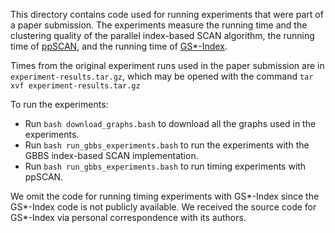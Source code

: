 This directory contains code used for running experiments that were part of a
paper submission. The experiments measure the running time and the clustering
quality of the parallel index-based SCAN algorithm, the running time of
[ppSCAN](https://github.com/RapidsAtHKUST/ppSCAN),
and the running time of [GS\*-Index](http://www.vldb.org/pvldb/vol11/p243-wen.pdf).

Times from the original experiment runs used in the paper submission are in
`experiment-results.tar.gz`, which may be opened with the command `tar xvf
experiment-results.tar.gz`

To run the experiments:
* Run `bash download_graphs.bash` to download all the graphs used in the
  experiments.
* Run `bash run_gbbs_experiments.bash` to run the experiments with the GBBS
  index-based SCAN implementation.
* Run `bash run_gbbs_experiments.bash` to run timing experiments with ppSCAN.

We omit the code for running timing experiments with GS\*-Index since the
GS\*-Index code is not publicly available. We received the source code for
GS\*-Index via personal correspondence with its authors.
